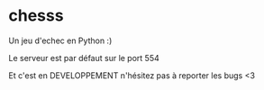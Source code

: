 # chesss

Un jeu d'echec en Python :)

Le serveur est par défaut sur le port 554

Et c'est en DEVELOPPEMENT n'hésitez pas à reporter les bugs <3
